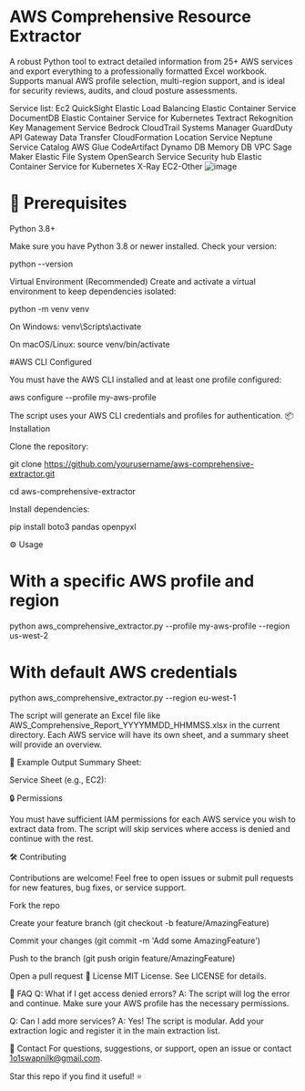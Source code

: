 # AWS Comprehensive Resource Extractor
A robust Python tool to extract detailed information from 25+ AWS services and export everything to a professionally formatted Excel workbook.
Supports manual AWS profile selection, multi-region support, and is ideal for security reviews, audits, and cloud posture assessments.

Service list:
Ec2 
QuickSight
Elastic Load Balancing
Elastic Container Service
DocumentDB
Elastic Container Service for Kubernetes
Textract
Rekognition
Key Management Service
Bedrock
CloudTrail
Systems Manager
GuardDuty
API Gateway
Data Transfer
CloudFormation
Location Service
Neptune
Service Catalog
AWS Glue 
CodeArtifact
Dynamo DB 
Memory DB
VPC 
Sage  Maker 
Elastic File System
OpenSearch Service
Security hub 
Elastic Container Service for Kubernetes
X-Ray
EC2-Other
![image](https://github.com/user-attachments/assets/8ca8d55b-bf57-4e9f-ba4d-1621221927ee)


# 🚦 Prerequisites
Python 3.8+

Make sure you have Python 3.8 or newer installed.
Check your version:

python --version

Virtual Environment (Recommended)
Create and activate a virtual environment to keep dependencies isolated:

python -m venv venv

On Windows:
venv\Scripts\activate

On macOS/Linux:
source venv/bin/activate

#AWS CLI Configured

You must have the AWS CLI installed and at least one profile configured:

aws configure --profile my-aws-profile

The script uses your AWS CLI credentials and profiles for authentication.
📦 Installation

Clone the repository:

git clone https://github.com/yourusername/aws-comprehensive-extractor.git

cd aws-comprehensive-extractor

Install dependencies:

pip install boto3 pandas openpyxl

⚙️ Usage

# With a specific AWS profile and region
python aws_comprehensive_extractor.py --profile my-aws-profile --region us-west-2

# With default AWS credentials
python aws_comprehensive_extractor.py --region eu-west-1

The script will generate an Excel file like AWS_Comprehensive_Report_YYYYMMDD_HHMMSS.xlsx in the current directory.
Each AWS service will have its own sheet, and a summary sheet will provide an overview.

📝 Example Output
Summary Sheet:

Service Sheet (e.g., EC2):

🔒 Permissions

You must have sufficient IAM permissions for each AWS service you wish to extract data from.
The script will skip services where access is denied and continue with the rest.

🛠️ Contributing

Contributions are welcome!
Feel free to open issues or submit pull requests for new features, bug fixes, or service support.

Fork the repo

Create your feature branch (git checkout -b feature/AmazingFeature)

Commit your changes (git commit -m 'Add some AmazingFeature')

Push to the branch (git push origin feature/AmazingFeature)

Open a pull request
📄 License
MIT License. See LICENSE for details.

🙋 FAQ
Q: What if I get access denied errors?
A: The script will log the error and continue. Make sure your AWS profile has the necessary permissions.

Q: Can I add more services?
A: Yes! The script is modular. Add your extraction logic and register it in the main extraction list.

🤝 Contact
For questions, suggestions, or support, open an issue or contact 1o1swapnilk@gmail.com.

Star this repo if you find it useful! ⭐
